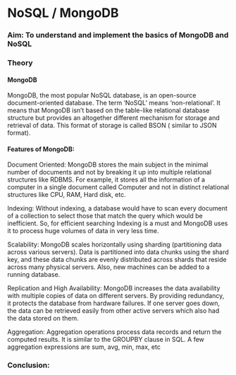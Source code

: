 # NoSQL / MongoDB

### Aim: To understand and implement the basics of MongoDB and NoSQL

### Theory 

#### MongoDB
 
 MongoDB, the most popular NoSQL database, is an open-source document-oriented database. The term ‘NoSQL’ means ‘non-relational’. It means that MongoDB isn’t based on the table-like relational database structure but provides an altogether different mechanism for storage and retrieval of data. This format of storage is called BSON ( similar to JSON format).
 
#### Features of MongoDB:

Document Oriented: MongoDB stores the main subject in the minimal number of documents and not by breaking it up into multiple relational structures like RDBMS. For example, it stores all the information of a computer in a single document called Computer and not in distinct relational structures like CPU, RAM, Hard disk, etc.

Indexing: Without indexing, a database would have to scan every document of a collection to select those that match the query which would be inefficient. So, for efficient searching Indexing is a must and MongoDB uses it to process huge volumes of data in very less time.

Scalability: MongoDB scales horizontally using sharding (partitioning data across various servers). Data is partitioned into data chunks using the shard key, and these data chunks are evenly distributed across shards that reside across many physical servers. Also, new machines can be added to a running database.

Replication and High Availability: MongoDB increases the data availability with multiple copies of data on different servers. By providing redundancy, it protects the database from hardware failures. If one server goes down, the data can be retrieved easily from other active servers which also had the data stored on them.

Aggregation: Aggregation operations process data records and return the computed results. It is similar to the GROUPBY clause in SQL. A few aggregation expressions are sum, avg, min, max, etc





### Conclusion:
